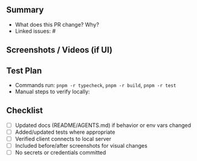 ## Summary

- What does this PR change? Why?
- Linked issues: #

## Screenshots / Videos (if UI)

## Test Plan

- Commands run: `pnpm -r typecheck`, `pnpm -r build`, `pnpm -r test`
- Manual steps to verify locally:

## Checklist

- [ ] Updated docs (README/AGENTS.md) if behavior or env vars changed
- [ ] Added/updated tests where appropriate
- [ ] Verified client connects to local server
- [ ] Included before/after screenshots for visual changes
- [ ] No secrets or credentials committed
